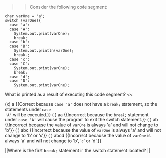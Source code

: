>>Consider the following code segment:</p>
<pre><code class="java language-java">char varOne = 'a';
switch (varOne){
  case 'a':
  case 'A':
    System.out.print(varOne);
    break;
  case 'b':
  case 'B':
    System.out.println(varOne);
    break.;
  case 'c':
  case 'C':
    System.out.print(varOne);
    break;
  case 'd';
  case 'D':
    System.out.print(varOne);
</code></pre>
<p>What is printed as a result of executing this code segment? <<

(x) a {{Correct because <code>case 'a'</code> does not have a <code>break;</code> statement, so the statements under <code>case 'A'</code> will be executed.}}
( ) aa {{Incorrect because the <code>break;</code> statement under <code>case 'A'</code> will cause the program to exit the switch statement.}}
( ) ab {{Incorrect because the value of <code>varOne</code> is always 'a' and will not change to 'b'}}
( ) abc {{Incorrect because the value of <code>varOne</code> is always 'a' and will not change to 'b' or 'c'}}
( ) abcd {{Incorrect because the value of <code>varOne</code> is always 'a' and will not change to 'b', 'c' or 'd'.}}

||Where is the first <code>break;</code> statement in the switch statement located? ||
